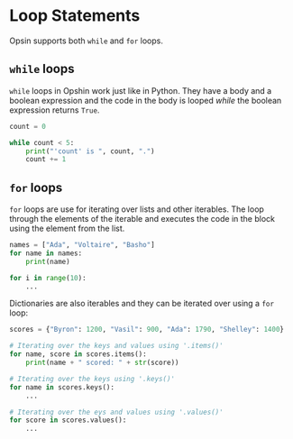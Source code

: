 # Loop Statements

Opsin supports both `while` and `for` loops.

## `while` loops

`while` loops in Opshin work just like in Python.
They have a body and a boolean expression and the code in the body is looped *while* the boolean expression returns `True`.

```python
count = 0

while count < 5:
    print("'count' is ", count, ".")
    count += 1
```

## `for` loops

`for` loops are use for iterating over lists and other iterables.
The loop through the elements of the iterable and executes the code in the block using the element from the list.

```python
names = ["Ada", "Voltaire", "Basho"]
for name in names:
    print(name)

for i in range(10):
    ...
```

Dictionaries are also iterables and they can be iterated over using a `for` loop:

```python
scores = {"Byron": 1200, "Vasil": 900, "Ada": 1790, "Shelley": 1400}

# Iterating over the keys and values using '.items()'
for name, score in scores.items():
    print(name + " scored: " + str(score))

# Iterating over the keys using '.keys()'
for name in scores.keys():
    ...

# Iterating over the eys and values using '.values()'
for score in scores.values():
    ...
```
